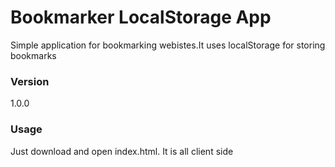 # Bookmarker LocalStorage App

Simple application for bookmarking webistes.It uses localStorage for storing bookmarks 

### Version
1.0.0

### Usage

Just download and open index.html. It is all client side
